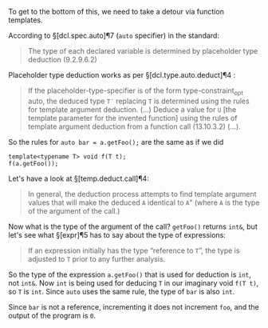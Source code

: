 To get to the bottom of this, we need to take a detour via function templates.

According to §[dcl.spec.auto]¶7 (`auto` specifier) in the standard:
> The type of each declared variable is determined by placeholder type deduction (9.2.9.6.2)

Placeholder type deduction works as per §[dcl.type.auto.deduct]¶4 :

> If the placeholder-type-specifier is of the form type-constraint<sub>opt</sub> auto, the deduced type `T′` replacing `T` is determined using the rules for template argument deduction.  (...) Deduce a value for `U` [the template parameter for the invented function] using the rules of template argument deduction from a function call (13.10.3.2) (...).

So the rules for `auto bar = a.getFoo();` are the same as if we did


    template<typename T> void f(T t);
    f(a.getFoo());


Let's have a look at §[temp.deduct.call]¶4:
> In general, the deduction process attempts to find template argument values that will make the deduced `A` identical to `A`" (where `A` is the type of the argument of the call.)

Now what is the type of the argument of the call? `getFoo()` returns `int&`, but let's see what §[expr]¶5 has to say about the type of expressions:
> If an expression initially has the type “reference to `T`”, the type is adjusted to `T` prior to any further analysis.

So the type of the expression `a.getFoo()` that is used for deduction is `int`, not `int&`. Now `int` is being used for deducing `T` in our imaginary void `f(T t)`, so `T` is `int`. Since `auto` uses the same rule, the type of `bar` is also `int`.

Since `bar` is not a reference, incrementing it does not increment `foo`, and the output of the program is `0`.